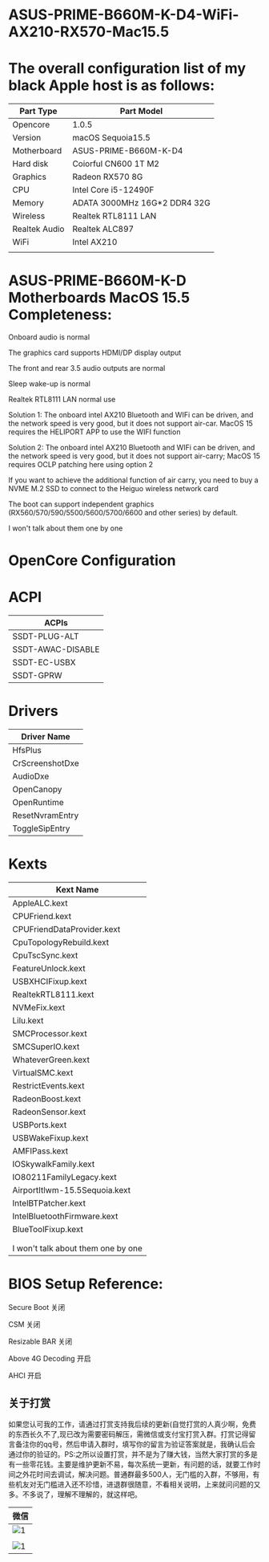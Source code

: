 # ASUS-PRIME-B660M-K-D4-WiFi-AX210-RX570-Mac15.5

# The overall configuration list of my black Apple host is as follows:

| Part Type     | Part Model 
|---------------|----------------------------------------------|
| Opencore      |  1.0.5                                       |
| Version       |  macOS Sequoia15.5                           |
| Motherboard   |  ASUS-PRIME-B660M-K-D4                       |
| Hard disk     |  Coiorful CN600 1T M2                        |
| Graphics      |  Radeon RX570  8G                            |
| CPU           |  Intel Core i5-12490F                        |
| Memory        |  ADATA 3000MHz 16G*2 DDR4    32G             |
| Wireless      |  Realtek RTL8111 LAN                         |
| Realtek Audio |  Realtek ALC897                              |
| WiFi          |  Intel AX210                                 |
|               |                                              |

# ASUS-PRIME-B660M-K-D Motherboards MacOS 15.5 Completeness:

Onboard audio is normal

The graphics card supports HDMI/DP display output

The front and rear 3.5 audio outputs are normal

Sleep wake-up is normal

Realtek RTL8111 LAN normal use

Solution 1: The onboard intel AX210 Bluetooth and WIFi can be driven, and the network speed is very good, but it does not support air-car. MacOS 15 requires the HELIPORT APP to use the WIFI function

Solution 2: The onboard intel AX210 Bluetooth and WIFi can be driven, and the network speed is very good, but it does not support air-carry; MacOS 15 requires OCLP patching here using option 2

If you want to achieve the additional function of air carry, you need to buy a NVME M.2 SSD to connect to the Heiguo wireless network card

The boot can support independent graphics (RX560/570/590/5500/5600/5700/6600 and other series) by default.

I won't talk about them one by one

# OpenCore Configuration

# ACPI

| ACPIs                    |
|--------------------------|
|  SSDT-PLUG-ALT           |
|  SSDT-AWAC-DISABLE       |
|  SSDT-EC-USBX            | 
|  SSDT-GPRW               |

# Drivers

| Driver Name     |
|-----------------|
| HfsPlus         |
| CrScreenshotDxe | 
| AudioDxe        | 
| OpenCanopy      |
| OpenRuntime     |
| ResetNvramEntry |
| ToggleSipEntry  |

# Kexts

| Kext Name                             |
|---------------------------------------|
| AppleALC.kext                         |
| CPUFriend.kext                        |
| CPUFriendDataProvider.kext            |
| CpuTopologyRebuild.kext               |
| CpuTscSync.kext                       |
| FeatureUnlock.kext                    |
| USBXHCIFixup.kext                     |
| RealtekRTL8111.kext                   |
| NVMeFix.kext                          |
| Lilu.kext                             | 
| SMCProcessor.kext                     | 
| SMCSuperIO.kext                       | 
| WhateverGreen.kext                    | 
| VirtualSMC.kext                       | 
| RestrictEvents.kext                   | 
| RadeonBoost.kext                      | 
| RadeonSensor.kext                     |
| USBPorts.kext                         | 
| USBWakeFixup.kext                     |
| AMFIPass.kext                         | 
| IOSkywalkFamily.kext                  |  
| IO80211FamilyLegacy.kext              | 
| AirportItlwm-15.5Sequoia.kext         |             
| IntelBTPatcher.kext                   |       
| IntelBluetoothFirmware.kext           |
| BlueToolFixup.kext                    |
|                                       | 
|                                       |
| I won't talk about them one by one    |

# BIOS Setup Reference:

Secure Boot 关闭

CSM         关闭

Resizable BAR  关闭

Above 4G Decoding 开启

AHCI  开启

## 关于打赏

如果您认可我的工作，请通过打赏支持我后续的更新(自觉打赏的人真少啊，免费的东西长久不了,现已改为需要密码解压，需微信或支付宝打赏入群。打赏记得留言备注你的qq号，然后申请入群时，填写你的留言为验证答案就是，我确认后会通过你的验证的。PS:之所以设置打赏，并不是为了赚大钱，当然大家打赏的多是有一些零花钱。主要是维护更新不易，每次系统一更新，有问题的话，就要工作时间之外花时间去调试，解决问题。普通群最多500人，无门槛的入群，不够用，有些机友对无门槛进入还不珍惜，进退群很随意，不看相关说明，上来就问问题的又多。不多说了，理解不理解的，就这样吧。

|  微信                                                                                 |
|---------------------------------------------------------------------------------------|
| ![1](https://github.com/user-attachments/assets/06d87fea-0d11-4bf4-b9ed-034dc7f53d06) |
|                                                                                       |
| ![1](https://github.com/user-attachments/assets/b99e75b4-69d3-450a-aae4-1a610760372d) |                                              |                                                                                       |

